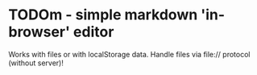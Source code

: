 # TODOm - simple markdown 'in-browser' editor

Works with files or with localStorage data.
Handle files via file:// protocol (without server)!
